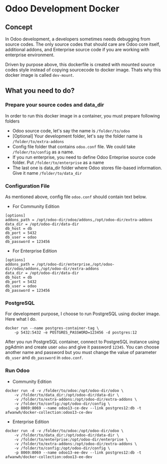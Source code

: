 Odoo Development Docker
=======================

## Concept
In Odoo development, a developers sometimes needs debugging from source codes.
The only source codes that should care are Odoo core itself, additional addons,
and Enterprise source code if you are working with enterprise environment.

Driven by purpose above, this dockerfile is created with mounted source codes style
instead of copying sourcecode to docker image. Thats why this docker image is called `dev-mount`.

## What you need to do?
### Prepare your source codes and data_dir
In order to run this docker image in a container, you must prepare following folders
- Odoo source code, let's say the name is `/folder/to/odoo`
- [Optional] Your development folder, let's say the folder name is `/folder/to/extra-addons`
- Config file folder that contains `odoo.conf` file. We could take `/folder/to/config` as a name.
- If you run enterprise, you need to define Odoo Enteprise source code folder. Put `/folder/to/enterprise` as a name
- The last one is data_dir folder where Odoo stores file-based information. Give it name `/folder/to/data_dir`

### Configuration File
As mentioned above, config file `odoo.conf` should contain text below.

- For Community Edition
```
[options]
addons_path = /opt/odoo-dir/odoo/addons,/opt/odoo-dir/extra-addons
data_dir = /opt/odoo-dir/data-dir
db_host = db
db_port = 5432
db_user = odoo
db_password = 123456
```
- For Enterprise Edition
```
[options]
addons_path = /opt/odoo-dir/enterprise,/opt/odoo-dir/odoo/addons,/opt/odoo-dir/extra-addons
data_dir = /opt/odoo-dir/data-dir
db_host = db
db_port = 5432
db_user = odoo
db_password = 123456
```

### PostgreSQL
For development purpose, I choose to run PostgreSQL using docker image. Here what I do.
```
docker run --name postgres-container-tag \
    -p 5432:5432 -e POSTGRES_PASSWORD=123456 -d postgres:12
```
After you run PostgreSQL container, connect to PostgreSQL instance using pgAdmin and create
user `odoo` and give it password `12345`. You can choose another name and password but you
must change the value of parameter `db_user` and `db_password` in `odoo.conf`.

### Run Odoo
- Community Edition
```
docker run -d -v /folder/to/odoo:/opt/odoo-dir/odoo \
    -v /folder/to/data_dir:/opt/odoo-dir/data-dir \
    -v /folder/to/extra-addons:/opt/odoo-dir/extra-addons \
    -v /folder/to/config:/opt/odoo-dir/config \
    -p 8069:8069 --name odoo13-ce-dev --link postgres12:db -t afwanwh/docker-collection:odoo13-ce-dev
```
- Enterprise Edition
```
docker run -d -v /folder/to/odoo:/opt/odoo-dir/odoo \
    -v /folder/to/data_dir:/opt/odoo-dir/data-dir \
    -v /folder/to/enterprise:/opt/odoo-dir/enterprise \
    -v /folder/to/extra-addons:/opt/odoo-dir/extra-addons \
    -v /folder/to/config:/opt/odoo-dir/config \
    -p 8069:8069 --name odoo13-ee-dev --link postgres12:db -t afwanwh/docker-collection:odoo13-ee-dev
```

